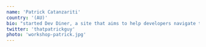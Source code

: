 ```yaml
---
name: 'Patrick Catanzariti'
country: '(AU)'
bio: "started Dev Diner, a site that aims to help developers navigate the world of emerging tech. He spends his days building demos with VR, AR, the Internet of Things and AI. Lots of abbreviations really. "
twitter: 'thatpatrickguy'
photo: 'workshop-patrick.jpg'
---
```

